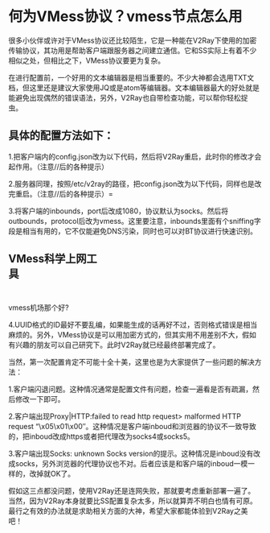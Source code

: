 # 何为VMess协议？vmess节点怎么用
很多小伙伴或许对于VMess协议还比较陌生，它是一种能在V2Ray下使用的加密传输协议，其功用是帮助客户端跟服务器之间建立通信。它和SS实际上有着不少相似之处，但相比之下，VMess协议要更为复杂。

在进行配置前，一个好用的文本编辑器是相当重要的。不少大神都会选用TXT文档，但这里还是建议大家使用JQ或是atom等编辑器。文本编辑器最大的好处就是能避免出现偶然的错误语法，另外，V2Ray也自带检查功能，可以帮你轻松捉虫。

## 具体的配置方法如下：

1.把客户端内的config.json改为以下代码，然后将V2Ray重启，此时你的修改才会起作用。（注意//后的各种提示）

2.服务器同理，按照/etc/v2ray的路径，把config.json改为以下代码，同样也是改完重启。（注意//后的各种提示）=

3.将客户端的inbounds，port后改成1080，协议默认为socks。然后将outbounds，protocol后改为vmess。这里要注意，inbounds里面有个sniffing字段是相当有用的，它不仅能避免DNS污染，同时也可以对BT协议进行快速识别。

## VMess科学上网工具                                                                                                                                                                         

vmess机场那个好?

4.UUID格式的ID最好不要乱编，如果能生成的话再好不过，否则格式错误是相当麻烦的。另外，VMess协议是可以用加密方式的，但其实用不用差别不大，假如有兴趣的朋友可以自己研究下。此时V2Ray就已经最终部署完成了。

当然，第一次配置肯定不可能十全十美，这里也是为大家提供了一些问题的解决方法：

1.客户端闪退问题。这种情况通常是配置文件有问题，检查一遍看是否有疏漏，然后修改一下即可。

2.客户端出现Proxy|HTTP:failed to read http request> malformed HTTP request “\\x05\\x01\\x00″。这种情况是客户端inboud和浏览器的协议不一致导致的，把inboud改成https或者把代理改为socks4或socks5。

3.客户端出现Socks: unknown Socks version的提示。这种情况是inboud没有改成socks，另外浏览器的代理协议也不对。后者应该是和客户端的inboud一模一样的，改掉就OK了。

假如这三点都没问题，使用V2Ray还是连网失败，那就要考虑重新部署一遍了。当然，因为V2Ray本身就要比SS配置复杂太多，所以就算弄不明白也情有可原。最行之有效的办法就是求助相关方面的大神，希望大家都能体验到V2Ray之美吧！
